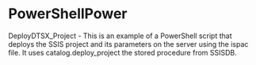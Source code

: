# PowerShellPower
DeployDTSX_Project - This is an example of a PowerShell script that deploys the SSIS project and its parameters on the server using the ispac file. It uses catalog.deploy_project the stored procedure from SSISDB.
